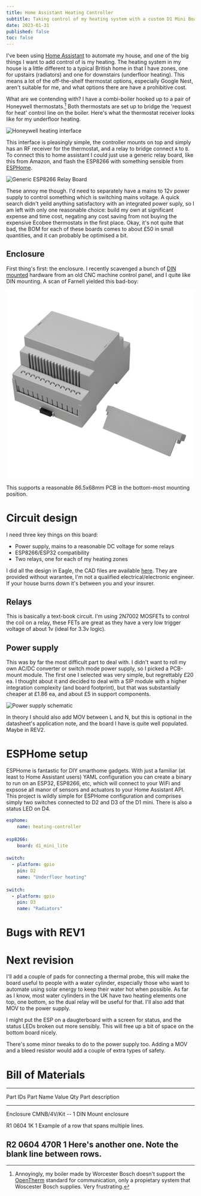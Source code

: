 ```yaml
---
title: Home Assistant Heating Controller
subtitle: Taking control of my heating system with a custom D1 Mini Board and ESPHome
date: 2023-01-31
published: false
toc: false
---
```


I've been using [Home Assistant](https://www.home-assistant.io) to automate my house, and one of the big things I want to add control of is my heating.
The heating system in my house is a little different to a typical British home in that I have zones, one for upstairs (radiators) and one for downstairs (underfloor heating).
This means a lot of the off-the-shelf thermostat options, especially Google Nest, aren't suitable for me, and what options there are have a prohibitive cost.

What are we contending with?
I have a combi-boiler hooked up to a pair of Honeywell thermostats.[^1]
Both thermostats are set up to bridge the 'request for heat' control line on the boiler.
Here's what the thermostat receiver looks like for my underfloor heating.

![Honeywell heating interface](./images/honeywell-heating.jpg)

This interface is pleasingly simple, the controller mounts on top and simply has an RF receiver for the thermostat, and a relay to bridge connect `A` to `B`.
To connect this to home assistant I could just use a generic relay board, like this from Amazon, and flash the ESP8266 with something sensible from [ESPHome](https://esphome.io).

![Generic ESP8266 Relay Board](./images/generic-esp-relay-board.jpg)

These annoy me though. I'd need to separately have a mains to 12v power supply to control something which is switching mains voltage.
A quick search didn't yeild anything satisfactory with an integrated power suply, so I am left with only one reasonable choice: build my own at significant expense and time cost, negating any cost saving from not buying the expensive Ecobee thermostats in the first place.
Okay, it's not quite that bad, the BOM for each of these boards comes to about £50 in small quantities, and it can probably be optimised a bit.

## Enclosure

First thing's first: the enclosure.
I recently scavenged a bunch of [DIN mounted](https://en.wikipedia.org/wiki/DIN_rail) hardware from an old CNC machine control panel, and I quite like DIN mounting.
A scan of Farnell yielded this bad-boy: 

![CNMB/4V/KIT DIN Enclosure](./images/cnmb-4v-kit.jpg)

This supports a reasonable 86.5x68mm PCB in the bottom-most mounting position.

# Circuit design

I need three key things on this board:
 - Power supply, mains to a reasonable DC voltage for some relays
 - ESP8266/ESP32 compatibility
 - Two relays, one for each of my heating zones

I did all the design in Eagle, the CAD files are available [here]().
They are provided without warantee, I'm not a qualified electrical/electronic engineer.
If your house burns down it's between you and your insurer.

## Relays

This is basically a text-book circuit.
I'm using 2N7002 MOSFETs to control the coil on a relay, these FETs are great as they have a very low trigger voltage of about 1v (ideal for 3.3v logic).

## Power supply

This was by far the most difficult part to deal with.
I didn't want to roll my own AC/DC converter or switch mode power supply, so I picked a PCB-mount module.
The first one I selected was very simple, but regrettably £20 ea.
I thought about it and decided to deal with a SIP module with a higher integration complexity (and board footprint), but that was substantially cheaper at £1.86 ea, and about £5 in support components.

![Power supply schematic](./images/power-supply.png)

In theory I should also add MOV between L and N, but this is optional in the datasheet's application note, and the board I have is quite well populated.
Maybe in REV2.

# ESPHome setup

ESPHome is fantastic for DIY smarthome gadgets.
With just a familiar (at least to Home Assistant users) YAML configuration you can create a binary to run on an ESP32, ESP8266, etc, which will connect to your WiFi and expsose all manor of sensors and actuators to your Home Assistant API.
This project is wildly simple for ESPHome configuration and comprises simply two switches connected to D2 and D3 of the D1 mini.
There is also a status LED on D4.

```yaml
esphome:
    name: heating-controller

esp8266:
    board: d1_mini_lite 

switch:
  - platform: gpio
    pin: D2
    name: "Underfloor heating"

switch:
  - platform: gpio
    pin: D3
    name: "Radiators"
```

# Bugs with REV1

# Next revision

I'll add a couple of pads for connecting a thermal probe, this will make the board useful to people with a water cylinder, especially those who want to automate using solar energy to keep their water hot when possible.
As far as I know, most water cylinders in the UK have two heating elements one top, one bottom, so the dual relay will be useful for that.
I'll also add that MOV to the power supply.

I might put the ESP on a daugterboard with a screen for status, and the status LEDs broken out more sensibly.
This will free up a bit of space on the bottom board nicely.

There's some minor tweaks to do to the power supply too.
Adding a MOV and a bleed resistor would add a couple of extra types of safety.

# Bill of Materials


-------------------------------------------------------------------------------
Part IDs    Part Name    Value     Qty  Part description
----------- -----------  -------- ----- ---------------------------------------
Enclosure   CMNB/4V/Kit  --       1     DIN Mount enclosure

R1          0604         1K       1     Example of a row that spans multiple
                                        lines.

R2          0604         470R     1     Here's another one. Note the blank line
                                        between rows.
-------------------------------------------------------------------------------

<style>
    thead {
        border-top: 3px solid;
        border-bottom: 1px solid;
    }
    tbody {
        border-bottom: 1px solid;
    }
</style>

[^1]: Annoyingly, my boiler made by Worcester Bosch doesn't support the [OpenTherm](https://www.opentherm.eu) standard for communication, only a propietary system that Woscester Bosch supplies. Very frustrating.
